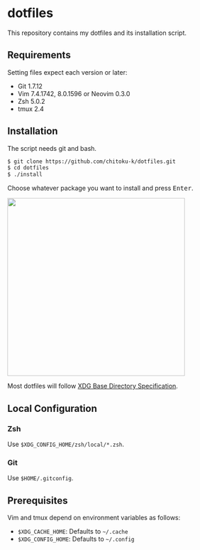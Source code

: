 # dotfiles

This repository contains my dotfiles and its installation script.

## Requirements

Setting files expect each version or later:

- Git 1.7.12
- Vim 7.4.1742, 8.0.1596 or Neovim 0.3.0
- Zsh 5.0.2
- tmux 2.4

## Installation

The script needs git and bash.

```sh
$ git clone https://github.com/chitoku-k/dotfiles.git
$ cd dotfiles
$ ./install
```

Choose whatever package you want to install and press <kbd>Enter</kbd>.

<img src="https://raw.githubusercontent.com/wiki/chitoku-k/dotfiles/installer.gif" alt="" width="400">

Most dotfiles will follow [XDG Base Directory Specification](https://standards.freedesktop.org/basedir-spec/basedir-spec-latest.html).

## Local Configuration

### Zsh

Use `$XDG_CONFIG_HOME/zsh/local/*.zsh`.

### Git

Use `$HOME/.gitconfig`.

## Prerequisites

Vim and tmux depend on environment variables as follows:

- `$XDG_CACHE_HOME`: Defaults to `~/.cache`
- `$XDG_CONFIG_HOME`: Defaults to `~/.config`

